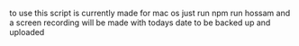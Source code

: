 to use this script is currently made for mac os just run npm run hossam and a screen recording will be made with todays date to be backed up and uploaded
